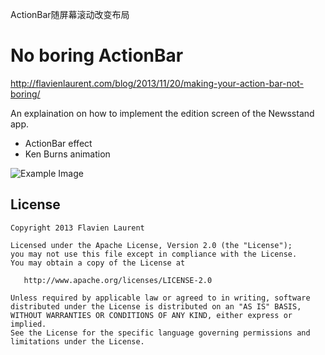 ActionBar随屏幕滚动改变布局

No boring ActionBar
==================

http://flavienlaurent.com/blog/2013/11/20/making-your-action-bar-not-boring/

An explaination on how to implement the edition screen of the Newsstand app.
- ActionBar effect
- Ken Burns animation

![Example Image][1]

License
-----------

    Copyright 2013 Flavien Laurent

    Licensed under the Apache License, Version 2.0 (the "License");
    you may not use this file except in compliance with the License.
    You may obtain a copy of the License at

       http://www.apache.org/licenses/LICENSE-2.0

    Unless required by applicable law or agreed to in writing, software
    distributed under the License is distributed on an "AS IS" BASIS,
    WITHOUT WARRANTIES OR CONDITIONS OF ANY KIND, either express or implied.
    See the License for the specific language governing permissions and
    limitations under the License.
  
 [1]: https://raw.github.com/flavienlaurent/NotBoringActionBar/master/graphics/notboringab.gif
